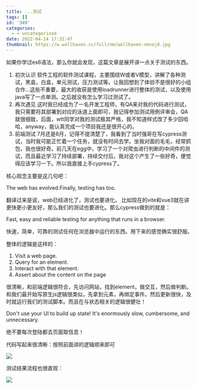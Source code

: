 ```yaml
---
title: ...测试
tags: []
id: '349'
categories:
  - - uncategorized
date: 2022-04-14 17:32:47
thumbnail: https://w.wallhaven.cc/full/nm/wallhaven-nmvej8.jpg
---
```


如果你学过es6语法，那么你就会发现，这篇文章是展开讲一点关于测试的东西。

1.  初次认识 软件工程的软件测试课程，主要围绕W或者V模型，讲解了各种测试，黑盒，白盒，单元测试，压力测试等。让我回想到了体验不是很好的小组合作...这些不重要，最大的收获是使用loadrunner进行整体的测试，以及使用java写了一点单测。之后就没有怎么学习过测试了。
2.  再次遇见 这时我已经成为了一名开发工程师，有QA来对我的代码进行测试，我只需要将其部署到对应的泳道上面即可，我记得参加测试用例评审会，QA就很细致，后面，wtt同学对我的测试极其严格，我不知道样式改了多少回哈哈，anyway，能认真完成一个项目我还是很开心的。
3.  前端测试 7月还是8月，记得不提清楚了，我看到了当时强哥在写cypress测试，当时我可能正忙着一个任务，就没有时间去学。坐我对面的毛毛，经常抓包，我也很好奇。前几天在egg中，学习了一个对爬虫进行判断的中间件的测试，而且最近学习了持续部署，持续交付后，我对这个产生了一些好奇，便觉得应该学习一下。所以我直接上手cypress了。

核心观念主要是这几句吧：

The web has evolved.Finally, testing has too.

翻译过来是说，web已经进化了，测试也要进化。 比如现在的vite和vue3就在讲更快更小更友好，那么我们的测试也要进化。那么cypress做到的就是：

Fast, easy and reliable testing for anything that runs in a browser.

快速，简单，可靠的测试任何在浏览器中运行的东西。用下来的感觉确实很舒服。

整体的逻辑是这样的：

1.  Visit a web page.
2.  Query for an element.
3.  Interact with that element.
4.  Assert about the content on the page

很清晰，和前端逻辑很符合，先访问网站，找到element，做交互，然后做判断。和我们最开始写原生js逻辑很类似，先拿到元素，再绑定事件。然后更新很快，及时就运行我们的测试脚本。而且在与状态相关的逻辑很健壮！

Don't use your UI to build up state! It's enormously slow, cumbersome, and unnecessary.

绝不要每次登陆都去页面取信息！

代码写起来很清晰：按照前面讲的逻辑顺来即可

![](http://chang-rui.net/wp-content/uploads/2022/04/image-13.png)

测试结果流程也很直观：

![](http://chang-rui.net/wp-content/uploads/2022/04/image-14.png)